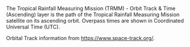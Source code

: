 The Tropical Rainfall Measuring Mission (TRMM) - Orbit Track & Time (Ascending) layer is the path of the Tropical Rainfall Measuring Mission satellite on its ascending orbit. Overpass times are shown in Coordinated Universal Time (UTC).

Orbital Track information from <https://www.space-track.org/>.
